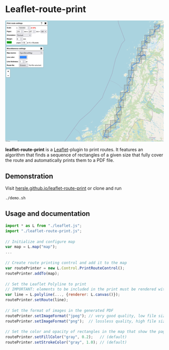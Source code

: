 # Leaflet-route-print

![Screenshot](screenshot.png)

**leaflet-route-print** is a [Leaflet](https://leafletjs.com/)-plugin to print routes. It features an algorithm that finds a sequence of rectangles of a given size that fully cover the route and automatically prints them to a PDF file.

## Demonstration

Visit [hersle.github.io/leaflet-route-print](https://hersle.github.io/leaflet-route-print/) or clone and run

```console
./demo.sh
```

## Usage and documentation

```javascript
import * as L from "./leaflet.js";
import "./leaflet-route-print.js";

// Initialize and configure map
var map = L.map("map");
...

// Create route printing control and add it to the map
var routePrinter = new L.Control.PrintRouteControl();
routePrinter.addTo(map);

// Set the Leaflet Polyline to print
// IMPORTANT: elements to be included in the print must be rendered with Leaflet's Canvas renderer!
var line = L.polyline(..., {renderer: L.canvas()});
routePrinter.setRoute(line);

// Set the format of images in the generated PDF
routePrinter.setImageFormat("jpeg"); // very good quality, low file size (default)
routePrinter.setImageFormat("png");  // lossless quality, high file size

// Set the color and opacity of rectangles in the map that show the pages that will be printed
routePrinter.setFillColor("gray", 0.2);   // (default)
routePrinter.setStrokeColor("gray", 1.0); // (default)
```
